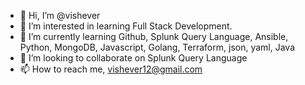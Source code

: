 - 👋 Hi, I’m @vishever
- 👀 I’m interested in learning Full Stack Development.
- 🌱 I’m currently learning Github, Splunk Query Language, Ansible, Python, MongoDB, Javascript, Golang, Terraform, json, yaml, Java
- 💞️ I’m looking to collaborate on Splunk Query Language
- 📫 How to reach me, vishever12@gmail.com

<!---
vishever/vishever is a ✨ special ✨ repository because its `README.md` (this file) appears on your GitHub profile.
You can click the Preview link to take a look at your changes.
--->
